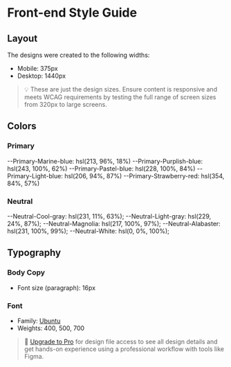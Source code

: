 # Front-end Style Guide

## Layout

The designs were created to the following widths:

- Mobile: 375px
- Desktop: 1440px

> 💡 These are just the design sizes. Ensure content is responsive and meets WCAG requirements by testing the full range of screen sizes from 320px to large screens.

## Colors

### Primary

--Primary-Marine-blue: hsl(213, 96%, 18%)
--Primary-Purplish-blue: hsl(243, 100%, 62%)
--Primary-Pastel-blue: hsl(228, 100%, 84%)
--Primary-Light-blue: hsl(206, 94%, 87%)
--Primary-Strawberry-red: hsl(354, 84%, 57%)

### Neutral

--Neutral-Cool-gray: hsl(231, 11%, 63%);
--Neutral-Light-gray: hsl(229, 24%, 87%);
--Neutral-Magnolia: hsl(217, 100%, 97%);
--Neutral-Alabaster: hsl(231, 100%, 99%);
--Neutral-White: hsl(0, 0%, 100%);

## Typography

### Body Copy

- Font size (paragraph): 16px

### Font

- Family: [Ubuntu](https://fonts.google.com/specimen/Ubuntu)
- Weights: 400, 500, 700

> 💎 [Upgrade to Pro](https://www.frontendmentor.io/pro?ref=style-guide) for design file access to see all design details and get hands-on experience using a professional workflow with tools like Figma.
